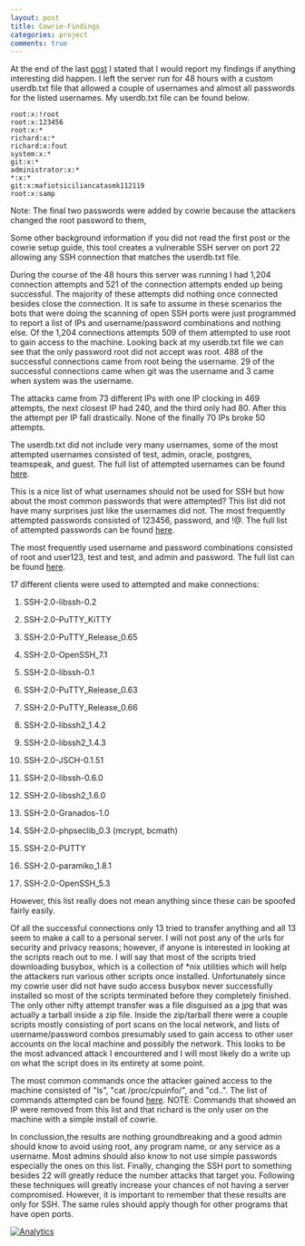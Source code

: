 ```yaml
---
layout: post
title: Cowrie-Findings
categories: project
comments: true
---
```

At the end of the last [post](https://bryceandress.github.io/2016/02/25/HoneyPot-Shenanigans-with-Cowrie/)
 I stated that I would report my findings if anything interesting did happen. I left the server run for 
48 hours with a custom userdb.txt file that allowed a couple of usernames and almost all passwords for the listed usernames. My userdb.txt file
can be found below.

```
root:x:!root
root:x:123456
root:x:*
richard:x:*
richard:x:fout
system:x:*
git:x:*
administrator:x:*
*:x:*
git:x:mafiotsiciliancatasmk112119
root:x:samp
```
Note: The final two passwords were added by cowrie because the attackers
changed the root password to them,

Some other background information if you did not read the first post or the cowrie setup guide, this tool
creates a vulnerable SSH server on port 22 allowing any SSH connection that matches the userdb.txt file.

During the course of the 48 hours this server was running I had 1,204 connection attempts and 521 of the connection attempts
ended up being successful. The majority of these attempts did nothing once connected besides close the connection. It is safe
to assume in these scenarios the bots that were doing the scanning of open SSH ports were just programmed to report a list of IPs
and username/password combinations and nothing else. Of the 1,204 connections attempts  509 of them attempted to use root to gain access to
the machine. Looking back at my userdb.txt file we can see that the only password root did not accept was root. 488 of the successful connections
came from root being the username. 29 of the successful connections came when git was the username and 3 came when system was the username.

The attacks came from 73 different IPs with one IP clocking in 469 attempts, the next closest IP had 240, and the third only had 80. After this the attempt
per IP fall drastically. None of the finally 70 IPs broke 50 attempts.

The userdb.txt did not include very many usernames, some of the most attempted usernames consisted of test, admin, oracle, postgres,
teamspeak, and guest. The full list of attempted usernames can be found [here](https://gist.github.com/bryceandress/1044ddbf27798eacb313).

This is a nice list of what usernames should not be used for SSH but how about the most common passwords that were attempted? This list did not have many
surprises just like the usernames did not. The most frequently attempted passwords consisted of 123456, password, and !@. The full list of
attempted passwords can be found [here](https://gist.github.com/bryceandress/e964e2a0ad1d0d59d652).

The most frequently used username and password combinations consisted of root and user123, test and test, and admin and password. The full list can be
found [here](https://gist.github.com/bryceandress/12971432e0b65b875908).

17 different clients were used to attempted and make connections:

1. SSH-2.0-libssh-0.2

2. SSH-2.0-PuTTY_KiTTY                    
3. SSH-2.0-PuTTY_Release_0.65             
4. SSH-2.0-OpenSSH_7.1                    
5. SSH-2.0-libssh-0.1                     
6. SSH-2.0-PuTTY_Release_0.63             
7. SSH-2.0-PuTTY_Release_0.66             
8. SSH-2.0-libssh2_1.4.2                  
9. SSH-2.0-libssh2_1.4.3                  
10. SSH-2.0-JSCH-0.1.51                 
11. SSH-2.0-libssh-0.6.0                   
12. SSH-2.0-libssh2_1.6.0                  
13. SSH-2.0-Granados-1.0                   
14. SSH-2.0-phpseclib_0.3 (mcrypt, bcmath) 
15. SSH-2.0-PUTTY
16. SSH-2.0-paramiko_1.8.1
17. SSH-2.0-OpenSSH_5.3

However, this list really does not mean anything since these can be spoofed fairly easily.

Of all the successful connections only 13 tried to transfer anything and all 13 seem to make a call to a personal server. I will not post any of the urls
for security and privacy reasons; however, if anyone is interested in looking at the scripts reach out to me. I will say that most of the scripts
tried downloading busybox, which is a collection of *nix utilities which will help the attackers run various other scripts once installed.
Unfortunately since my cowrie user did not have sudo access busybox never successfully installed so most of the scripts terminated before they completely
finished. The only other nifty attempt transfer was a file disguised as a jpg that was actually a tarball inside a zip file. Inside the zip/tarball
there were a couple scripts mostly consisting of port scans on the local network, and lists of username/password combos presumably used to gain access
to other user accounts on the local machine and possibly the network. This looks to be the most advanced attack I encountered and I will most likely do a
write up on what the script does in its entirety at some point.

The most common commands once the attacker gained access to the machine consisted of "ls", "cat /proc/cpuinfo/", and "cd..". The list of commands attempted
can be found [here](https://gist.github.com/bryceandress/7ca2f996b12271c5ca6f). NOTE: Commands that showed an IP were removed from this list and that richard
is the only user on the machine with a simple install of cowrie.

In conclussion,the results are nothing groundbreaking and a good admin should know to avoid using root, any program name, or any service as a username.
Most admins should also know to not use simple passwords especially the ones on this list. Finally, changing the SSH port to something besides 22 will greatly reduce
the number attacks that target you. Following these techniques will greatly increase your chances of not having a server compromised. However, it is important to remember
that these results are only for SSH. The same rules should apply though for other programs that have open ports.


[![Analytics](https://ga-beacon.appspot.com/UA-74486839-1/cowire-findings)](https://github.com/igrigorik/ga-beacon)
